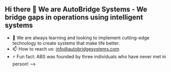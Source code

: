 ## Hi there 👋 We are AutoBridge Systems - We bridge gaps in operations using intelligent systems

- 🌱 We are always learning and looking to implement cutting-edge technology to create systems that make life better.
- 📫 How to reach us: info@autobridgesystems.com
- ⚡ Fun fact: ABS was founded by three individuals who have never met in person!
-->
